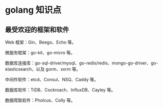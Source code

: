 # golang 知识点

## 最受欢迎的框架和软件

Web 框架：Gin、Beego、Echo 等。

微服务框架：go-kit、go-micro 等。

数据库连接库：go-sql-driver/mysql、go-redis/redis、mongo-go-driver、go-elasticsearch，以及 gorm、xorm 等。

中间件软件：etcd、Consul、NSQ、Caddy 等。

数据库软件：TiDB、Cockroach、InfluxDB、Cayley 等。

数据爬取软件：Pholcus、Colly 等。